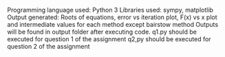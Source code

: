 Programming language used: Python 3
Libraries used: sympy, matplotlib
Output generated: Roots of equations, error vs iteration plot, F(x) vs x plot and intermediate values for each method except bairstow method
Outputs will be found in output folder after executing code.
q1.py should be executed for question 1 of the assignment
q2,py should be executed for question 2 of the assignment